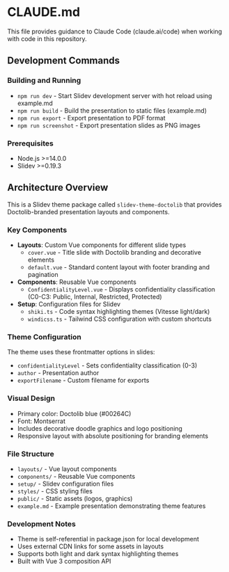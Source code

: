 # CLAUDE.md

This file provides guidance to Claude Code (claude.ai/code) when working with code in this repository.

## Development Commands

### Building and Running

- `npm run dev` - Start Slidev development server with hot reload using example.md
- `npm run build` - Build the presentation to static files (example.md)
- `npm run export` - Export presentation to PDF format
- `npm run screenshot` - Export presentation slides as PNG images

### Prerequisites

- Node.js >=14.0.0
- Slidev >=0.19.3

## Architecture Overview

This is a Slidev theme package called `slidev-theme-doctolib` that provides Doctolib-branded presentation layouts and components.

### Key Components

- **Layouts**: Custom Vue components for different slide types
  - `cover.vue` - Title slide with Doctolib branding and decorative elements
  - `default.vue` - Standard content layout with footer branding and pagination
- **Components**: Reusable Vue components
  - `ConfidentialityLevel.vue` - Displays confidentiality classification (C0-C3: Public, Internal, Restricted, Protected)
- **Setup**: Configuration files for Slidev
  - `shiki.ts` - Code syntax highlighting themes (Vitesse light/dark)
  - `windicss.ts` - Tailwind CSS configuration with custom shortcuts

### Theme Configuration

The theme uses these frontmatter options in slides:
- `confidentialityLevel` - Sets confidentiality classification (0-3)
- `author` - Presentation author
- `exportFilename` - Custom filename for exports

### Visual Design

- Primary color: Doctolib blue (#00264C)
- Font: Montserrat
- Includes decorative doodle graphics and logo positioning
- Responsive layout with absolute positioning for branding elements

### File Structure

- `layouts/` - Vue layout components
- `components/` - Reusable Vue components  
- `setup/` - Slidev configuration files
- `styles/` - CSS styling files
- `public/` - Static assets (logos, graphics)
- `example.md` - Example presentation demonstrating theme features

### Development Notes

- Theme is self-referential in package.json for local development
- Uses external CDN links for some assets in layouts
- Supports both light and dark syntax highlighting themes
- Built with Vue 3 composition API